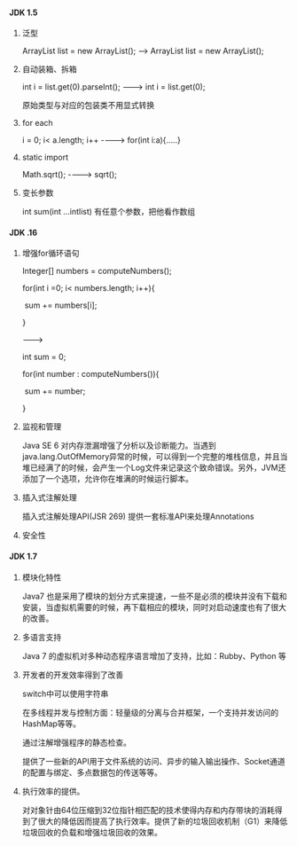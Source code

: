 #### JDK 1.5 

1. 泛型

   ArrayList list = new ArrayList();  -->    ArrayList<String>  list = new  ArrayList<String>();

2. 自动装箱、拆箱

   int i = list.get(0).parseInt();  ---> int i = list.get(0);

   原始类型与对应的包装类不用显式转换

3. for each

   i = 0; i< a.length; i++  ---->   for(int i:a){.....}

4. static import

   Math.sqrt();  ----> sqrt();

5. 变长参数

   int sum(int ...intlist)  有任意个参数，把他看作数组



#### JDK .16

1. 增强for循环语句

   Integer[]  numbers  = computeNumbers();

   for(int i =0; i< numbers.length; i++){

   ​	sum += numbers[i];

   }

   --->

   int sum = 0;

   for(int number : computeNumbers()){

   ​	sum += number;

   }

2. 监视和管理

   Java SE 6 对内存泄漏增强了分析以及诊断能力。当遇到 java.lang.OutOfMemory异常的时候，可以得到一个完整的堆栈信息，并且当堆已经满了的时候，会产生一个Log文件来记录这个致命错误。另外，JVM还添加了一个选项，允许你在堆满的时候运行脚本。

3. 插入式注解处理

   插入式注解处理API(JSR 269) 提供一套标准API来处理Annotations

4. 安全性



#### JDK 1.7

1. 模块化特性

   Java7 也是采用了模块的划分方式来提速，一些不是必须的模块并没有下载和安装，当虚拟机需要的时候，再下载相应的模块，同时对启动速度也有了很大的改善。

2. 多语言支持

   Java 7 的虚拟机对多种动态程序语言增加了支持，比如：Rubby、Python 等

3. 开发者的开发效率得到了改善

   switch中可以使用字符串

   在多线程并发与控制方面：轻量级的分离与合并框架，一个支持并发访问的HashMap等等。

   通过注解增强程序的静态检查。

   提供了一些新的API用于文件系统的访问、异步的输入输出操作、Socket通道的配置与绑定、多点数据包的传送等等。

4. 执行效率的提供。

   对对象针由64位压缩到32位指针相匹配的技术使得内存和内存带块的消耗得到了很大的降低因而提高了执行效率。提供了新的垃圾回收机制（G1）来降低垃圾回收的负载和增强垃圾回收的效果。

